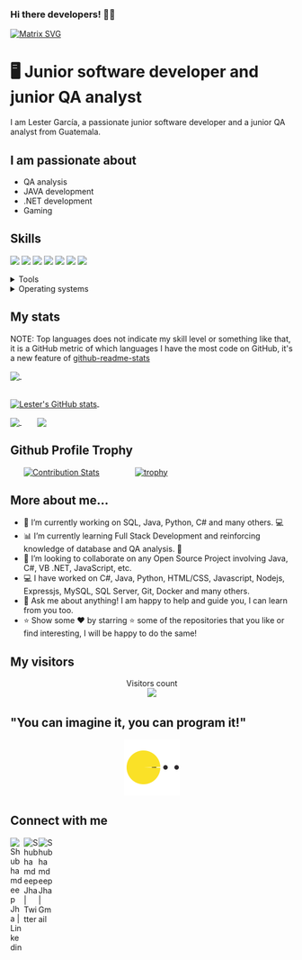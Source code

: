 ### Hi there developers! 👋🤓

<!-- ### **LesterAGarciaA97/LesterAGarciaA97** is a ✨ _special_ ✨ repository because it is a `README.md` (this file) thats why it appears on my GitHub profile. -->

[![Matrix SVG](https://raw.githubusercontent.com/rodrigograca31/rodrigograca31/master/matrix.svg)](https://www.youtube.com/watch?v=SDkAGkd4NLc)

# 🖥 Junior software developer and junior QA analyst

I am Lester García, a passionate junior software developer and a junior QA analyst from Guatemala.

## I am passionate about

- QA analysis
- JAVA development
- .NET development
- Gaming

## Skills

<img src="https://img.shields.io/badge/HTML5-ff7851" /> <img src="https://img.shields.io/badge/CSS3-44b2fb" /> <img src="https://img.shields.io/badge/JavaScript -ffc742" />
<img src="https://img.shields.io/badge/JAVA -FF0000" /> <img src="https://img.shields.io/badge/ -C%23-green" /> <img src="https://img.shields.io/badge/ -VB%20.NET-blue" />
<img src="https://img.shields.io/badge/ -Photoshop-blue" />

<details>
	<summary>Tools</summary>
	<ul>
    	<li>Visual Studio Code</li>
        <li>Atom</li>
	<li>Visual Studio 2019 IDE</li>
	<li>Netbeans IDE</li>
	<li>Adobe Photoshop</li>
	</ul>
</details>

<details>
	<summary>Operating systems</summary>
	<ul>
	<li>Windows</li>
        <li>Ubuntu</li>
        <li>Fedora</li>
        <li>Elementary OS</li>
	<li>Pop OS!</li>
	<li>Kali Linux</li>
	</ul>
</details>

## My stats

NOTE: Top languages does not indicate my skill level or something like that, it is a GitHub metric of which languages I have the most code on GitHub, it's a new feature of [github-readme-stats](https://github.com/anuraghazra/github-readme-stats)

<a href="https://github.com/LesterAGarciaA97/github-readme-stats">
  <img align="center" src="https://github-readme-stats.vercel.app/api/top-langs/?username=LesterAGarciaA97&layout=compact&theme=tokyonight" />
</a> &nbsp;&nbsp;&nbsp;&nbsp;&nbsp;&nbsp;&nbsp;&nbsp;&nbsp;&nbsp;&nbsp;&nbsp;

<br><a href="https://github.com/LesterAGarciaA97/github-readme-stats">
  <img align="center" src="https://github-readme-stats.vercel.app/api?username=LesterAGarciaA97&show_icons=true&include_all_commits=true&theme=tokyonight&line_height=27" alt="Lester's GitHub stats" />
</a> &nbsp;

<a href="https://github.com/LesterAGarciaA97/github-readme-stats">
  <img align="center" src="https://github-readme-stats.vercel.app/api/pin/?username=LesterAGarciaA97&repo=github-readme-stats&theme=tokyonight" />
</a> &nbsp;&nbsp;&nbsp;&nbsp;&nbsp;&nbsp;

<a href="https://github.com/LesterAGarciaA97/lesteragarciaa97.github.io">
  <img align="center" src="https://github-readme-stats.vercel.app/api/pin/?username=LesterAGarciaA97&repo=lesteragarciaa97.github.io&theme=tokyonight" />
</a>

## Github Profile Trophy

&nbsp;&nbsp;&nbsp;&nbsp;&nbsp;&nbsp;[![Contribution Stats](https://github-contribution-stats.vercel.app/api/?username=LesterAGarciaA97&theme=onedark)](https://github.com/LordDashMe/github-contribution-stats/)&nbsp;&nbsp;&nbsp;&nbsp;&nbsp;&nbsp;&nbsp;&nbsp;&nbsp;&nbsp;&nbsp;&nbsp;&nbsp;&nbsp;&nbsp;
[![trophy](https://github-profile-trophy.vercel.app/?username=LesterAGarciaA97&theme=onedark&row=2&column=4)](https://github.com/ryo-ma/github-profile-trophy)

## More about me...

- 🔭 I’m currently working on SQL, Java, Python, C# and many others. 💻
- 📊 I’m currently learning Full Stack Development and reinforcing knowledge of database and QA analysis. 🚀
- 🤝 I’m looking to collaborate on any Open Source Project involving Java, C#, VB .NET, JavaScript, etc.
- 💻 I have worked on C#, Java, Python, HTML/CSS, Javascript, Nodejs, Expressjs, MySQL, SQL Server, Git, Docker and many others.
- 💬 Ask me about anything! I am happy to help and guide you, I can learn from you too.
- ⭐ Show some ❤️ by starring ⭐ some of the repositories that you like or find interesting, I will be happy to do the same!

## My visitors

<p align="center"> 
  Visitors count<br>
  <img src="https://profile-counter.glitch.me/sagar-viradiya/count.svg" />
</p>

## "You can imagine it, you can program it!"

 <div align="center">
	<img src="https://raw.githubusercontent.com/Aniket965/Aniket965/master/pacman.svg?sanitize=true" width="100" height="100">
</div>

## Connect with me

<a href="https://www.linkedin.com/in/lester-andrés-garcía-aquino-134375198">
    <img align="left" alt="Shubhamdeep Jha | Linkedin" width="24px" src="https://github.com/TheDudeThatCode/TheDudeThatCode/blob/master/Assets/Linkedin.svg" />
  </a>
  <a href="https://twitter.com/lagarciaaq97">
    <img align="left" alt="Shubhamdeep Jha | Twitter" width="26px" src="https://github.com/TheDudeThatCode/TheDudeThatCode/blob/master/Assets/Twitter.svg" />
  </a>
  <a href="mailto:lagarcia2015url@gmail.com">
    <img align="left" alt="Shubhamdeep Jha | Gmail" width="26px" src="https://github.com/TheDudeThatCode/TheDudeThatCode/blob/master/Assets/Gmail.svg" />
  </a>
